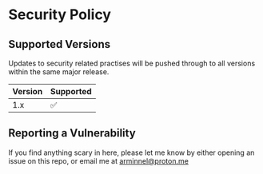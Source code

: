 # Security Policy

## Supported Versions

Updates to security related practises will be pushed through to all versions within the same major release.

| Version | Supported          |
| ------- | ------------------ |
| 1.x   | :white_check_mark: |

## Reporting a Vulnerability

If you find anything scary in here, please let me know by either opening an issue on this repo, or email me at arminnel@proton.me
